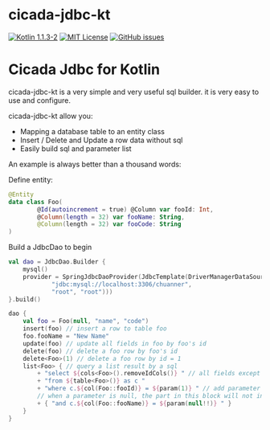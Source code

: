 # cicada-jdbc-kt

[![Kotlin 1.1.3-2](https://img.shields.io/badge/Kotlin-1.1-blue.svg)](http://kotlinlang.org)
[![MIT License](https://img.shields.io/github/license/cicada-kt/cicada-jdbc-kt.svg)](https://github.com/cicada-kt/cicada-jdbc-kt/blob/master/LICENSE)
[![GitHub issues](https://img.shields.io/github/issues/cicada-kt/cicada-jdbc-kt.svg)](https://github.com/cicada-kt/cicada-jdbc-kt/issues)

Cicada Jdbc for Kotlin
===========================

cicada-jdbc-kt is a very simple and very useful sql builder. it is very easy to use and configure.

cicada-jdbc-kt allow you:

- Mapping a database table to an entity class
- Insert / Delete and Update a row data without sql
- Easily build sql and parameter list

An example is always better than a thousand words:

Define entity:

```kotlin
@Entity
data class Foo(
        @Id(autoincrement = true) @Column var fooId: Int,
        @Column(length = 32) var fooName: String,
        @Column(length = 32) var fooCode: String
)
```

Build a JdbcDao to begin

```kotlin
val dao = JdbcDao.Builder {
    mysql()
    provider = SpringJdbcDaoProvider(JdbcTemplate(DriverManagerDataSource(
            "jdbc:mysql://localhost:3306/chuanner",
            "root", "root")))
}.build()
```

```kotlin
dao {
    val foo = Foo(null, "name", "code")
    insert(foo) // insert a row to table foo
    foo.fooName = "New Name"
    update(foo) // update all fields in foo by foo's id
    delete(foo) // delete a foo row by foo's id
    delete<Foo>(1) // delete a foo row by id = 1
    list<Foo> { // query a list result by a sql 
        + "select ${cols<Foo>().removeIdCols()} " // all fields except id in the foo 
        + "from ${table<Foo>()} as c "
        + "where c.${col(Foo::fooId)} = ${param(1)} " // add parameter
        // when a parameter is null, the part in this block will not in sql and parameter list
        + { "and c.${col(Foo::fooName)} = ${param(null!!)} " } 
    }
}
```
